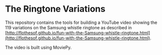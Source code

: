﻿# The Ringtone Variations

This repository contains the tools for building a YouTube video showing the 119 variations on the Samsung whistle ringtone as described in [http://flothesof.github.io/fun-with-the-Samsung-whistle-ringtone.html](http://flothesof.github.io/fun-with-the-Samsung-whistle-ringtone.html).

The video is built using MoviePy.




